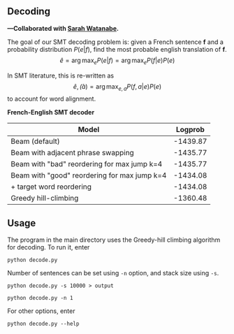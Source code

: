 ## Decoding

**—Collaborated with [Sarah Watanabe](https://github.com/swatana3).**

The goal of our SMT decoding problem is: given a French sentence **f** and a probability distribution $P(e|f)$, find the most probable english translation of **f**.
$$\hat{e} = \arg\max_e P(e|f) = \arg\max_{e} P(f|e)P(e)$$

In SMT literature, this is re-written as
$$\hat{e},\hat(a) = \arg\max_{e,a} P(f,a|e)P(e)$$
to account for word alignment.

**French-English SMT decoder**

| Model           |  Logprob  |
| --------------- |:---------:|
| Beam (default)  | -1439.87  |
| Beam with adjacent phrase swapping | -1435.77 |
| Beam with "bad" reordering for max jump k=4 | -1435.77 |
| Beam with "good" reordering for max jump k=4 | -1434.08 |
| + target word reordering | -1434.08 |
| Greedy hill-climbing | -1360.48 |

## Usage

The program in the main directory uses the Greedy-hill climbing algorithm for decoding. To run it, enter

```
python decode.py
```

Number of sentences can be set using `-n` option, and stack size using `-s`.

```
python decode.py -s 10000 > output
```
```
python decode.py -n 1
```

For other options, enter
```
python decode.py --help
```

